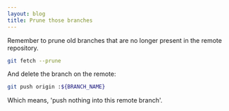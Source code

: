 ```yaml
---
layout: blog
title: Prune those branches
---
```


Remember to prune old branches that are no longer present in the remote repository.

```bash
git fetch --prune
```

And delete the branch on the remote:

```bash
git push origin :${BRANCH_NAME}
```

Which means, 'push nothing into this remote branch'.
